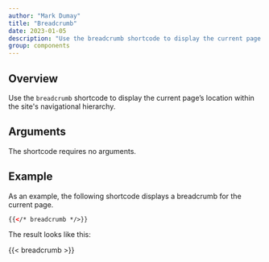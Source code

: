 ```yaml
---
author: "Mark Dumay"
title: "Breadcrumb"
date: 2023-01-05
description: "Use the breadcrumb shortcode to display the current page’s location within the site's navigational hierarchy."
group: components
---
```


## Overview

Use the `breadcrumb` shortcode to display the current page’s location within the site's navigational hierarchy. 

## Arguments

The shortcode requires no arguments.

## Example

As an example, the following shortcode displays a breadcrumb for the current page.

```html
{{</* breadcrumb */>}}
```

The result looks like this:

{{< breadcrumb >}}